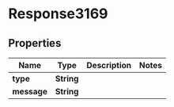 
# Response3169

## Properties
Name | Type | Description | Notes
------------ | ------------- | ------------- | -------------
**type** | **String** |  | 
**message** | **String** |  | 



